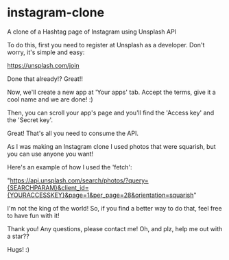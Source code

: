 # instagram-clone
A clone of a Hashtag page of Instagram using Unsplash API

To do this, first you need to register at Unsplash as a developer. Don't worry, it's simple and easy:

https://unsplash.com/join

Done that already!? Great!!

Now, we'll create a new app at 'Your apps' tab. Accept the terms, give it a cool name and we are done! :)

Then, you can scroll your app's page and you'll find the 'Access key' and the 'Secret key'. 

Great! That's all you need to consume the API. 

As I was making an Instagram clone I used photos that were squarish, but you can use anyone you want!

Here's an example of how I used the 'fetch':

"https://api.unsplash.com/search/photos/?query={SEARCHPARAM}&client_id={YOURACCESSKEY}&page=1&per_page=28&orientation=squarish"
  
I'm not the king of the world! So, if you find a better way to do that, feel free to have fun with it!


Thank you! Any questions, please contact me! Oh, and plz, help me out with a star??

Hugs! :)

